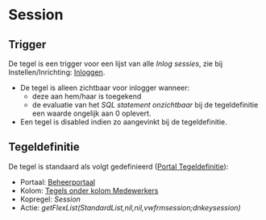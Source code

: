 # Session

## Trigger

De tegel is een trigger voor een lijst van alle *Inlog sessies*, zie bij Instellen/Inrichting: [Inloggen](../programmablokken/inloggen.md).

- De tegel is alleen zichtbaar voor inlogger wanneer:
  - deze aan hem/haar is toegekend
  - de evaluatie van het *SQL statement onzichtbaar* bij de tegeldefinitie een waarde ongelijk aan 0 oplevert.
- Een tegel is disabled indien zo aangevinkt bij de tegeldefinitie.

## Tegeldefinitie

De tegel is standaard als volgt gedefinieerd ([Portal Tegeldefinitie](../../../../instellen_inrichten/portaldefinitie/portal_tegel.md)):

- Portaal: [Beheerportaal](/probleemoplossing/portalen_en_moduleschermen/beheerportaa.md)
- Kolom: [Tegels onder kolom Medewerkers](tegels_onder_kolom_medewerkers/README.md)
- Kopregel: *Session*
- Actie: *getFlexList(StandardList,nil,nil,vwfrmsession;dnkeysession)*
